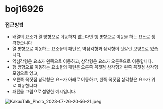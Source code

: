 # boj16926

### 접근방법

- 배열의 요소가 열 방향으로 이동하지 않는다면 행 방향으로 이동을 하는 요소로 생각했습니다.
- 열 방향으로 이동하는 요소들의 패턴은, 역삼각형과 삼각형이 엇갈린 모양으로 있습니다.
- 역삼각형은 요소가 왼쪽으로 이동하고, 삼각형은 요소가 오른쪽으로 이동합니다.
- 행 방향으로 이동하는 요소들의 패턴은 오른쪽 꼭짓점 삼각형과 왼쪽 꼭짓점 삼각형 모양으로 있고,
- 오른쪽 꼭짓점 삼각형은 요소가 아래로 이동하고, 왼쪽 꼭짓점 삼각형은 요소가 위로 이동합니다.
- 패턴을 그림으로 설명한 예시입니다.

![KakaoTalk_Photo_2023-07-26-20-56-21.jpeg](boj16926%20c55a846ee6e645949c305bcb431c2038/KakaoTalk_Photo_2023-07-26-20-56-21.jpeg)